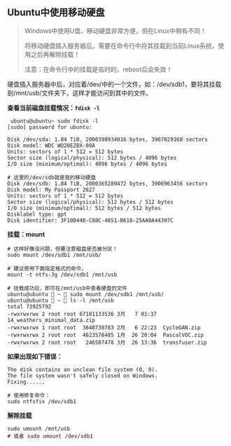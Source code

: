 ## Ubuntu中使用移动硬盘

> Windows中使用U盘、移动硬盘非常方便，但在Linux中稍有不同！
>
> 将移动硬盘插入服务器后，需要在命令行中将其挂载到当前Linux系统，使用之后再解除挂载！
>
> 注意：在命令行中的挂载是临时的，reboot后会失效！

硬盘插入服务器中后，对应着/dev/中的一个文件，如：/dev/sdb1，要将其挂载到/mnt/usb/文件夹下，这样才能访问到其中的文件。

**查看当前磁盘挂载情况：`fdisk -l`**

```shell
 ubuntu@ubuntu~ sudo fdisk -l
[sudo] password for ubuntu:

Disk /dev/sda: 1.84 TiB, 2000398934016 bytes, 3907029168 sectors
Disk model: WDC WD20EZBX-00A
Units: sectors of 1 * 512 = 512 bytes
Sector size (logical/physical): 512 bytes / 4096 bytes
I/O size (minimum/optimal): 4096 bytes / 4096 bytes

# 这里的/dev/sdb就是我的移动硬盘
Disk /dev/sdb: 1.84 TiB, 2000365289472 bytes, 3906963456 sectors
Disk model: My Passport 2627
Units: sectors of 1 * 512 = 512 bytes
Sector size (logical/physical): 512 bytes / 512 bytes
I/O size (minimum/optimal): 512 bytes / 512 bytes
Disklabel type: gpt
Disk identifier: 3F10D448-C88C-4851-B618-25AA0A44307C
```

**挂载：mount**

```shell
# 这样好像没问题，但要注意磁盘是否被分区！
sudo mount /dev/sdb1 /mnt/usb/

# 建议使用下面指定格式的命令，
mount -t ntfs-3g /dev/sdb1 /mnt/usb

# 挂载成功后，即可在/mnt/usb中查看硬盘的文件
ubuntu@ubuntu  ~  sudo mount /dev/sdb1 /mnt/usb/
ubuntu@ubuntu  ~  ls -l /mnt/usb
total 73925792
-rwxrwxrwx 2 root root 67181133536 3月   7 01:37  14_weathers_minimal_data.zip
-rwxrwxrwx 1 root root  3648738783 2月   6 22:23  CycleGAN.zip
-rwxrwxrwx 2 root root  4623578485 1月  26 20:04  PascalVOC.zip
-rwxrwxrwx 2 root root   246507478 3月  26 13:36  transfuser.zip
```

**如果出现如下错误：**

```shell
The disk contains an unclean file system (0, 0). 
The file system wasn't safely closed on Windows. 
Fixing......

# 使用修复命令：
sudo ntfsfix /dev/sdb1
```

**解除挂载**

```shell
sudo umount /mnt/usb
# 或者 sudo umount /dev/sdb1
```

